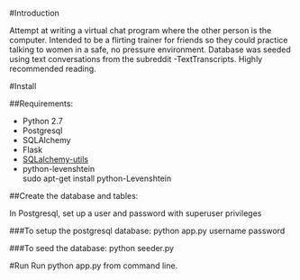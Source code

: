#Introduction

Attempt at writing a virtual chat program where the other person is the computer. Intended to be a flirting trainer for friends so they could practice talking to women in a safe, no pressure environment. Database was seeded using text conversations from the subreddit -TextTranscripts. Highly recommended reading. 

#Install

##Requirements:

* Python 2.7
* Postgresql
* SQLAlchemy
* Flask
* [SQLalchemy-utils](https://sqlalchemy-utils.readthedocs.org/en/latest/#)
* python-levenshtein<br>
   sudo apt-get install python-Levenshtein

##Create the database and tables:

In Postgresql, set up a user and password with superuser privileges

###To setup the postgresql database:
   python app.py username password

###To seed the database:
   python seeder.py

#Run 
Run python app.py from command line. 


